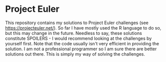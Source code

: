 # Project Euler

This repository contains my solutions to Project Euler challenges (see https://projecteuler.net/). So far I have mostly used the R language to do so, but this may change in the future. Needless to say, these solutions constitute SPOILERS - I would recommend looking at the challenges by yourself first.
Note that the code usually isn't very efficient in providing the solution. I am not a professional programmer so I am sure there are better solutions out there. This is simply my way of solving the challenges.
